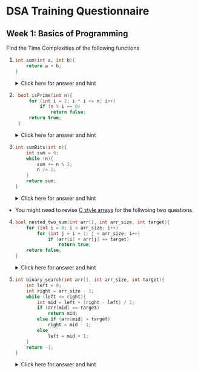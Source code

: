 # DSA Training Questionnaire

## Week 1: Basics of Programming

Find the Time Complexities of the following functions

1.  ```cpp
    int sum(int a, int b){
        return a + b;
    }
    ```

    <details><summary>Click here for answer and hint</summary>

    -   Answer is O(1)
    -   It's because only one addition operation is taking place and returned to caller function

    </details>

2.  ```cpp
     bool isPrime(int n){
         for (int i = 2; i * i <= n; i++)
             if (n % i == 0)
                 return false;
         return true;
     }
    ```

    <details><summary>Click here for answer and hint</summary>

    -   Answer is ![](https://www.bruot.org/tex2img/media/k918C1WqOX5soeSiwsBZnq3jkFvLJOjb5DQ0hwOp2qez/tex2img_equation.png)
    -   It's because the loop variable at worst can go to ![](https://www.bruot.org/tex2img/media/k918C1WqOX5soeSiwsBZnq3jkFvLJOjb5DQ0hwOp2qez/tex2img_equation.png)

    </details>

3.  ```cpp
    int sumBits(int n){
        int sum = 0;
        while (n){
            sum += n % 2;
            n /= 2;
        }
        return sum;
    }
    ```

    <details><summary>Click here for answer and hint</summary>

    -   Answer is ![](https://www.bruot.org/tex2img/media/jhnQg6n1ChKFrPnNnhOZHCdKXgBGFmRAM8z7lSJfJfbB/tex2img_equation.png)
    -   It's because the loop will go through alll the bits of n, and we know that n will have at max ![](https://www.bruot.org/tex2img/media/jhnQg6n1ChKFrPnNnhOZHCdKXgBGFmRAM8z7lSJfJfbB/tex2img_equation.png) digits in binary format.
    -   [Here's a simple refresher about basics of binary number system](https://arith-matic.com/notebook/binary-numbers)

    </details>

-   You might need to revise [C style arrays](https://learning.rc.virginia.edu/courses/cpp_introduction/c_arrays/) for the follwoing two questions

4.  ```cpp
    bool nested_two_sum(int arr[], int arr_size, int target){
        for (int i = 0; i < arr_size; i++)
            for (int j = i + 1; j < arr_size; i++)
                if (arr[i] + arr[j] == target)
                    return true;
        return false;
    }
    ```

    <details><summary>Click here for answer and hint</summary>

    -   Answer is O(n^2)
    -   Explanation
        -   for i = 0, j will go 1,2,3,4...(n - 1) -> (n - 1) steps
        -   for i = 1, j will go 2,3,4,5...(n - 1) -> (n - 2) steps
        -   for i = 2, j will go 3,4,5,6...(n - 1) -> (n - 3) steps
        -   For every i, j loop will go through i + 1, i + 2,...(n - 1) -> (n - i - 1) steps
        -   So Total Number of Steps = ![](https://www.bruot.org/tex2img/media/SuWnfOZJE8XJaC36AIjEeXm5L1GUlAv4WrFxl0dIXs69/tex2img_equation.png)
        -   which equals (skipping some steps) ![](https://www.bruot.org/tex2img/media/a2kMlrOGeQHz5iaDLWNu7ZceLyyzX2BMBH8npxO4tS0b/tex2img_equation.png)

    </details>

5.  ```cpp
    int binary_search(int arr[], int arr_size, int target){
        int left = 0;
        int right = arr_size - 1;
        while (left <= right){
            int mid = left + (right - left) / 2;
            if (arr[mid] == target)
                return mid;
            else if (arr[mid] > target)
                right = mid - 1;
            else
                left = mid + 1;
        }
        return -1;
    }
    ```

    <details><summary>Click here for answer and hint</summary>

    -   Answer is ![](https://www.bruot.org/tex2img/media/jhnQg6n1ChKFrPnNnhOZHCdKXgBGFmRAM8z7lSJfJfbB/tex2img_equation.png)
    -   Refer [here](https://www.geeksforgeeks.org/complexity-analysis-of-binary-search/) for the detailed explaination

    </details>
